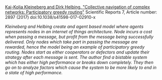 [Kaj-Kolja Kleineberg and Dirk Helbing. "Collective navigation of complex networks: Participatory greedy routing"](https://www.nature.com/articles/s41598-017-02910-x) Scientific Reports 7, Article number: 2897 (2017) doi:10.1038/s41598-017-02910-x

*Kleineberg and Helbing create and agent based model where agents represents nodes in an internet of things architecture. Node incurs a cost when passing a message, but profit from the message being successfully delivered. Only nodes which take part in passing the message are rewarded, hence the model being an example of participatory greedy routing. Nodes start as either cooperators or defectors and update their strategy after each message is sent. The author find a bistable system which has either high performance or breaks down completely. They then go on to analyze factors which cause the system to be more likely to end in a state of high performance.*
